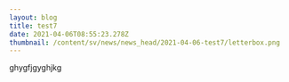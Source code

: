```yaml
---
layout: blog
title: test7
date: 2021-04-06T08:55:23.278Z
thumbnail: /content/sv/news/news_head/2021-04-06-test7/letterbox.png
---
```

ghygfjgyghjkg